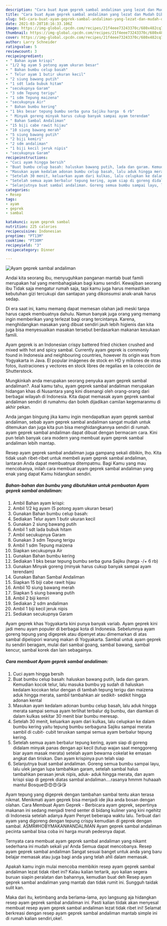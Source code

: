 ```yaml
---
description: "Cara buat Ayam geprek sambal andaliman yang lezat dan Mudah Dibuat"
title: "Cara buat Ayam geprek sambal andaliman yang lezat dan Mudah Dibuat"
slug: 945-cara-buat-ayam-geprek-sambal-andaliman-yang-lezat-dan-mudah-dibuat
date: 2021-03-28T18:16:33.106Z
image: https://img-global.cpcdn.com/recipes/21f4eee73243370c/680x482cq70/ayam-geprek-sambal-andaliman-foto-resep-utama.jpg
thumbnail: https://img-global.cpcdn.com/recipes/21f4eee73243370c/680x482cq70/ayam-geprek-sambal-andaliman-foto-resep-utama.jpg
cover: https://img-global.cpcdn.com/recipes/21f4eee73243370c/680x482cq70/ayam-geprek-sambal-andaliman-foto-resep-utama.jpg
author: Larry Schneider
ratingvalue: 5
reviewcount: 3
recipeingredient:
- " Bahan ayam krispi"
- "1/2 kg ayam 5 potong ayam ukuran besar"
- " Bahan bumbu celup basah"
- " Telur ayam 1 butir ukuran kecil"
- "2 siung bawang putih"
- "1 sdt lada bubuk hitam"
- "secukupnya Garam"
- "3 sdm Tepung terigu"
- "1 sdm Tepung maizena"
- "secukupnya Air"
- " Bahan bumbu kering"
- "1 bks besar tepung bumbu serba guna Sajiku harga  6 rb"
- " Minyak goreng minyak harus cukup banyak sampai ayam terendam"
- " Bahan Sambal Andaliman"
- "15 biji cabe rawit hijau"
- "10 siung bawang merah"
- "5 siung bawang putih"
- "2 biji kemiri"
- "2 sdm andaliman"
- "1 biji kecil jeruk nipis"
- "secukupnya Garam"
recipeinstructions:
- "Cuci ayam hingga bersih"
- "Buat bumbu celup basah: haluskan bawang putih, lada dan garam. Kemudian kocok telur, lalu masuka bumbu yg sudah di haluskan kedalam kocokan telur dengan di tambah tepung terigu dan maizena aduk hingga merata, sambil tambahkan air sedikit- sedikit hingga adonan kental"
- "Masukan ayam kedalam adonan bumbu celup basah, lalu aduk hingga merata sampai semua ayam terlihat terbalur dg bumbu, dan diamkan di dalam kulkas sekitar 30 menit biar bumbu meresap."
- "Setelah 30 menit, keluarkan ayam dari kulkas, lalu celupkan ke dalam bumbu kering yaitu tepung bumbu serbaguna Sajiku sampai merata sambil di cubit- cubit teruskan sampai semua ayam berbalur tepung kering."
- "Setelah semua ayam berbalur tepung kering, ayam siap di goreng didalam minyak panas dengan api kecil (tutup wajan saat menggoreng biar ayam masak merata) setelah ayam bewarna cokelat ke emasan angkat dan tiriskan. Dan ayam krispinya pun telah siap"
- "Selanjutnya buat sambal andaliman. Goreng semua bumbu sampai layu, lalu ulek jangan lupa tambahkan garam, setelah sambal halus tambahkan perasan jeruk nipis, aduk- aduk hingga merata, dan ayam krispi siap di geprek diatas sambal andaliman....rasanya hmmm huhaaah mantul Bosque😍😍😍😘😘"
categories:
- Resep
tags:
- ayam
- geprek
- sambal

katakunci: ayam geprek sambal 
nutrition: 225 calories
recipecuisine: Indonesian
preptime: "PT13M"
cooktime: "PT30M"
recipeyield: "3"
recipecategory: Dinner

---
```



![Ayam geprek sambal andaliman](https://img-global.cpcdn.com/recipes/21f4eee73243370c/680x482cq70/ayam-geprek-sambal-andaliman-foto-resep-utama.jpg)

Andai kita seorang ibu, menyuguhkan panganan mantab buat famili merupakan hal yang membahagiakan bagi kamu sendiri. Kewajiban seorang ibu Tidak saja mengatur rumah saja, tapi kamu juga harus memastikan kebutuhan gizi tercukupi dan santapan yang dikonsumsi anak-anak harus sedap.

Di era  saat ini, kamu memang dapat memesan olahan jadi meski tanpa harus capek membuatnya dahulu. Namun banyak juga orang yang memang ingin memberikan yang terlezat bagi orang tercintanya. Karena, menghidangkan masakan yang dibuat sendiri jauh lebih higienis dan kita juga bisa menyesuaikan masakan tersebut berdasarkan makanan kesukaan famili. 

Ayam geprek is an Indonesian crispy battered fried chicken crushed and mixed with hot and spicy sambal. Currently ayam geprek is commonly found in Indonesia and neighbouring countries, however its origin was from Yogyakarta in Java. El popular imágenes de stock en HD y millones de otras fotos, ilustraciones y vectores en stock libres de regalías en la colección de Shutterstock.

Mungkinkah anda merupakan seorang penyuka ayam geprek sambal andaliman?. Asal kamu tahu, ayam geprek sambal andaliman merupakan hidangan khas di Nusantara yang kini disenangi oleh orang-orang dari berbagai wilayah di Indonesia. Kita dapat memasak ayam geprek sambal andaliman sendiri di rumahmu dan boleh dijadikan camilan kegemaranmu di akhir pekan.

Anda jangan bingung jika kamu ingin mendapatkan ayam geprek sambal andaliman, sebab ayam geprek sambal andaliman sangat mudah untuk ditemukan dan juga kita pun bisa menghidangkannya sendiri di rumah. ayam geprek sambal andaliman dapat dibuat dengan bermacam cara. Kini pun telah banyak cara modern yang membuat ayam geprek sambal andaliman lebih mantap.

Resep ayam geprek sambal andaliman juga gampang sekali dibikin, lho. Kita tidak usah ribet-ribet untuk membeli ayam geprek sambal andaliman, lantaran Anda dapat membuatnya ditempatmu. Bagi Kamu yang mau mencobanya, inilah cara membuat ayam geprek sambal andaliman yang enak yang dapat Kamu hidangkan sendiri.

<!--inarticleads1-->

##### Bahan-bahan dan bumbu yang dibutuhkan untuk pembuatan Ayam geprek sambal andaliman:

1. Ambil  Bahan ayam krispi:
1. Ambil 1/2 kg ayam (5 potong ayam ukuran besar)
1. Gunakan  Bahan bumbu celup basah:
1. Sediakan  Telur ayam 1 butir ukuran kecil
1. Gunakan 2 siung bawang putih
1. Ambil 1 sdt lada bubuk hitam
1. Ambil secukupnya Garam
1. Gunakan 3 sdm Tepung terigu
1. Ambil 1 sdm Tepung maizena
1. Siapkan secukupnya Air
1. Gunakan  Bahan bumbu kering
1. Sediakan 1 bks besar tepung bumbu serba guna Sajiku (harga -/+ 6 rb)
1. Gunakan  Minyak goreng (minyak harus cukup banyak sampai ayam terendam)
1. Gunakan  Bahan Sambal Andaliman
1. Siapkan 15 biji cabe rawit hijau
1. Ambil 10 siung bawang merah
1. Siapkan 5 siung bawang putih
1. Ambil 2 biji kemiri
1. Sediakan 2 sdm andaliman
1. Ambil 1 biji kecil jeruk nipis
1. Sediakan secukupnya Garam


Ayam geprek khas Yogyakarta kini punya banyak variab. Ayam geprek kini jadi menu ayam populer di berbagai kota di Indonesia. Sebelumnya ayam goreng tepung yang digeprek atau dipenyet atau dimemarkan di atas sambal dipelopori warung makan di Yogyakarta. Sambal untuk ayam geprek itu sendiri beragam, mulai dari sambal goang, sambal bawang, sambal kencur, sambal korek dan lain sebagainya. 

<!--inarticleads2-->

##### Cara membuat Ayam geprek sambal andaliman:

1. Cuci ayam hingga bersih
1. Buat bumbu celup basah: haluskan bawang putih, lada dan garam. Kemudian kocok telur, lalu masuka bumbu yg sudah di haluskan kedalam kocokan telur dengan di tambah tepung terigu dan maizena aduk hingga merata, sambil tambahkan air sedikit- sedikit hingga adonan kental
1. Masukan ayam kedalam adonan bumbu celup basah, lalu aduk hingga merata sampai semua ayam terlihat terbalur dg bumbu, dan diamkan di dalam kulkas sekitar 30 menit biar bumbu meresap.
1. Setelah 30 menit, keluarkan ayam dari kulkas, lalu celupkan ke dalam bumbu kering yaitu tepung bumbu serbaguna Sajiku sampai merata sambil di cubit- cubit teruskan sampai semua ayam berbalur tepung kering.
1. Setelah semua ayam berbalur tepung kering, ayam siap di goreng didalam minyak panas dengan api kecil (tutup wajan saat menggoreng biar ayam masak merata) setelah ayam bewarna cokelat ke emasan angkat dan tiriskan. Dan ayam krispinya pun telah siap
1. Selanjutnya buat sambal andaliman. Goreng semua bumbu sampai layu, lalu ulek jangan lupa tambahkan garam, setelah sambal halus tambahkan perasan jeruk nipis, aduk- aduk hingga merata, dan ayam krispi siap di geprek diatas sambal andaliman....rasanya hmmm huhaaah mantul Bosque😍😍😍😘😘


Ayam tepung yang digeprek dengan tambahan sambal tentu akan terasa nikmat. Menikmati ayam geprek bisa menjadi ide jika anda bosan dengan olahan. Cara Membuat Ayam Geprek - Berbicara ayam geprek, sepertinya makanan ini sedang menjadi trend senter di bidang kuliner yang kini ngehitz di Indonesia setelah adanya Ayam Penyet beberapa waktu lalu. Terbuat dari ayam yang digoreng dengan tepung crispy kemudian di geprek dengan sambal. ASMR#HOBYMAKAN#ANDALIMAN Ayam geprek sambal andaliman pecinta sambal bisa coba ini harga murah pedesnya dapat. 

Ternyata cara membuat ayam geprek sambal andaliman yang nikamt sederhana ini mudah sekali ya! Anda Semua dapat mencobanya. Resep ayam geprek sambal andaliman Sangat sesuai banget untuk anda yang baru belajar memasak atau juga bagi anda yang telah ahli dalam memasak.

Apakah kamu ingin mulai mencoba membikin resep ayam geprek sambal andaliman lezat tidak ribet ini? Kalau kalian tertarik, ayo kalian segera buruan siapin peralatan dan bahannya, kemudian buat deh Resep ayam geprek sambal andaliman yang mantab dan tidak rumit ini. Sungguh taidak sulit kan. 

Maka dari itu, ketimbang anda berlama-lama, ayo langsung aja hidangkan resep ayam geprek sambal andaliman ini. Pasti kalian tiidak akan menyesal membuat resep ayam geprek sambal andaliman lezat tidak ribet ini! Selamat berkreasi dengan resep ayam geprek sambal andaliman mantab simple ini di rumah kalian sendiri,oke!.

